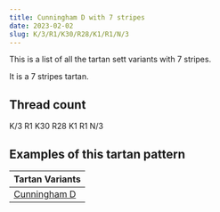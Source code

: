 ```yaml
---
title: Cunningham D with 7 stripes
date: 2023-02-02
slug: K/3/R1/K30/R28/K1/R1/N/3
---
```

This is a list of all the tartan sett variants with 7 stripes.

It is a 7 stripes tartan.


## Thread count
K/3 R1 K30 R28 K1 R1 N/3

## Examples of this tartan pattern

| Tartan Variants |
|---------------|
| [Cunningham D](/variants/k/3/r1/k30/r28/k1/r1/n/3-k000000-nd0d0d0-rc80000)||
